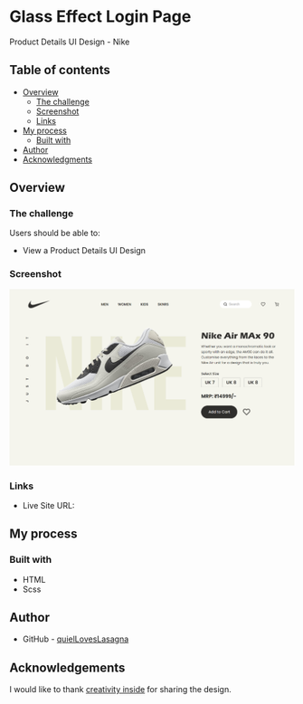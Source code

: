 # Glass Effect Login Page

Product Details UI Design - Nike

## Table of contents

- [Overview](#overview)
  - [The challenge](#the-challenge)
  - [Screenshot](#screenshot)
  - [Links](#links)
- [My process](#my-process)
  - [Built with](#built-with)
- [Author](#author)
- [Acknowledgments](#acknowledgements)

## Overview

### The challenge

Users should be able to:

- View a Product Details UI Design

### Screenshot

![Project Overview](./assets/preview.png)

### Links

- Live Site URL: []()

## My process

### Built with

- HTML
- Scss

## Author

- GitHub - [quielLovesLasagna](https://github.com/quielLovesLasagna)

## Acknowledgements

I would like to thank [creativity inside](https://www.figma.com/@creativityinsid) for sharing the design.
